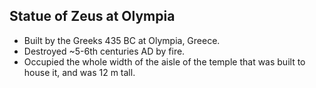 Statue of Zeus at Olympia
-------------------------

* Built by the Greeks 435 BC at Olympia, Greece.
* Destroyed ~5-6th centuries AD by fire.
* Occupied the whole width of the aisle of the temple that was built to house it, and was 12 m tall.
